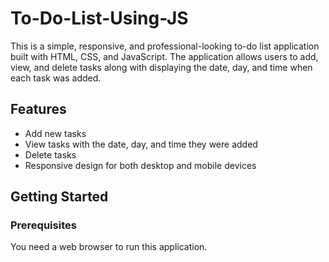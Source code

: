 # To-Do-List-Using-JS

This is a simple, responsive, and professional-looking to-do list application built with HTML, CSS, and JavaScript. The application allows users to add, view, and delete tasks along with displaying the date, day, and time when each task was added.

## Features

- Add new tasks
- View tasks with the date, day, and time they were added
- Delete tasks
- Responsive design for both desktop and mobile devices

## Getting Started

### Prerequisites

You need a web browser to run this application.
